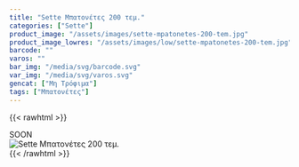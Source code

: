 ```yaml
---
title: "Sette Μπατονέτες 200 τεμ."
categories: ["Sette"]
product_image: "/assets/images/sette-mpatonetes-200-tem.jpg"
product_image_lowres: "/assets/images/low/sette-mpatonetes-200-tem.jpg"
barcode: ""
varos: ""
bar_img: "/media/svg/barcode.svg"
var_img: "/media/svg/varos.svg"
gencat: ["Μη Τρόφιμα"]
tags: ["Μπατονέτες"]
---
```

{{< rawhtml >}}

<div class="sload427"><div class="product">SOON<br><div class="pimg"><img alt="Sette Μπατονέτες 200 τεμ." title="Sette Μπατονέτες 200 τεμ." src="/assets/images/sette-mpatonetes-200-tem.jpg"></div></div></div>
{{< /rawhtml >}}


